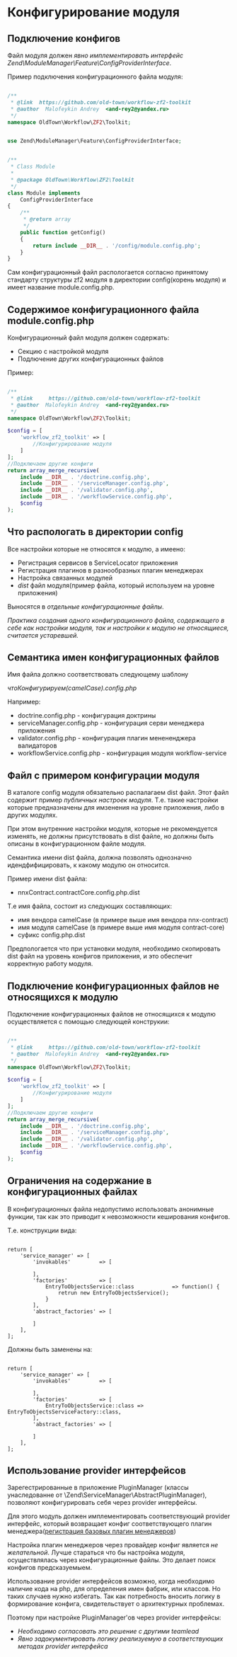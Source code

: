 # Конфигурирование модуля

## Подключение конфигов

Файл модуля должен *явно имплементировать интерфейс Zend\ModuleManager\Feature\ConfigProviderInterface*.

Пример подключения конфигурационного файла модуля:

```php

/**
 * @link  https://github.com/old-town/workflow-zf2-toolkit
 * @author  Malofeykin Andrey  <and-rey2@yandex.ru>
 */
namespace OldTown\Workflow\ZF2\Toolkit;


use Zend\ModuleManager\Feature\ConfigProviderInterface;


/**
 * Class Module
 *
 * @package OldTown\Workflow\ZF2\Toolkit
 */
class Module implements
    ConfigProviderInterface
{
    /**
     * @return array
     */
    public function getConfig()
    {
        return include __DIR__ . '/config/module.config.php';
    }
}

```

Сам конфигурационный файл распологается согласно принятому стандарту структуры 
zf2 модуля в директории config(корень модуля) и имеет название module.config.php.

## Содержимое конфигурационного файла module.config.php

Конфигурационный файл модуля должен содержать:

- Секцию с настройкой модуля
- Подлючение других конфигурационных файлов

Пример:

```php

/**
 * @link     https://github.com/old-town/workflow-zf2-toolkit
 * @author  Malofeykin Andrey  <and-rey2@yandex.ru>
 */
namespace OldTown\Workflow\ZF2\Toolkit;

$config = [
    'workflow_zf2_toolkit' => [
        //Конфигурирование модуля
    ]
];
//Подключаем другие конфиги
return array_merge_recursive(
    include __DIR__ . '/doctrine.config.php',
    include __DIR__ . '/serviceManager.config.php',
    include __DIR__ . '/validator.config.php',
    include __DIR__ . '/workflowService.config.php',
    $config
);
```

## Что распологать в директории config

Все настройки которые не относятся к модулю, а имеено:

- Регистрация сервисов в ServiceLocator приложения
- Регистрация плагинов в разнообразных плагин менеджерах
- Настройка связанных модулей
- *dist* файл модуля(пример файла, который используем на уровне приложения)

Выносятся в *отдельные конфигурационные файлы*.

*Практика создания одного конфигурационного файла, содержащего в себе как
настройки модуля, так и настройки к модулю не относящиеся, считается устаревшей.*

## Семантика имен конфигурационных файлов

Имя файла должно соответствовать следующему шаблону

*чтоКонфигурируем(camelCase).config.php*

Например:

- doctrine.config.php - конфигурация доктрины
- serviceManager.config.php - конфигурация серви менеджера приложения
- validator.config.php - конфигурация плагин менененджера валидаторов
- workflowService.config.php - конфигурация модуля workflow-service

## Файл с примером конфигурации модуля

В каталоге config модуля обязательно распалагаем dist файл. Этот файл
содержит пример *публичных настроек модуля*. Т.е. такие настройки которые
предназначены для имзенения на уровне приложения, либо в других модулях.

При этом внутренние настройки модуля, которые не рекомендуется изменять, не должны
присутствовать в dist файле, но должны быть описаны в конфигурационном файле модуля.

Семантика имени dist файла, должна позволять однозначно идендфифицировать, 
к какому модулю он относится.

Пример имени dist файла:

- nnxContract.contractCore.config.php.dist

Т.е имя файла, состоит из следующих составляющих:

- имя вендора camelCase (в примере выше имя вендора nnx-contract)
- имя модуля camelCase (в примере выше имя модуля contract-core)
- суфикс config.php.dist

Предпологается что при установки модуля, необходимо скопировать dist файл
на уровень конфигов приложения, и это обеспечит корректную работу модуля.



## Подключение конфигурационных файлов не относящихся к модулю

Подключение конфигурационных файлов не относящихся к модулю осуществляется
с помощью следующей конструкии:

```php

/**
 * @link     https://github.com/old-town/workflow-zf2-toolkit
 * @author  Malofeykin Andrey  <and-rey2@yandex.ru>
 */
namespace OldTown\Workflow\ZF2\Toolkit;

$config = [
    'workflow_zf2_toolkit' => [
        //Конфигурирование модуля
    ]
];
//Подключаем другие конфиги
return array_merge_recursive(
    include __DIR__ . '/doctrine.config.php',
    include __DIR__ . '/serviceManager.config.php',
    include __DIR__ . '/validator.config.php',
    include __DIR__ . '/workflowService.config.php',
    $config
);
```
## Ограничения на содержание в конфигурационных файлах

В конфигурационных файла недопустимо использовать анонимные функции,
так как это приводит к невозможности кеширования конфигов.

Т.е. конструкции вида:

```

return [
    'service_manager' => [
        'invokables'         => [

        ],
        'factories'          => [
            EntryToObjectsService::class            => function() {
                retrun new EntryToObjectsService();
            }
        ],
        'abstract_factories' => [

        ]
    ],
];

```

Должны быть заменены на:

```

return [
    'service_manager' => [
        'invokables'         => [

        ],
        'factories'          => [
            EntryToObjectsService::class => EntryToObjectsServiceFactory::class,
        ],
        'abstract_factories' => [

        ]
    ],
];

```

## Использование provider интерфейсов

Зарегестрированные в приложение PluginManager (классы унаследованне от \Zend\ServiceManager\AbstractPluginManager),
позволяют конфигурировать себя через provider интерфейсы.

Для этого модуль должен имплементировать соответствующий provider интерфейс,
который возвращает конфиг соответствующего плагин менеджера([регистрация базовых плагин менеджеров](https://github.com/zendframework/zend-mvc/blob/release-2.4.9/src/Service/ModuleManagerFactory.php))

Настройка плагин менеджеров через провайдер конфиг является *не желательной*.
Лучше стараться что бы настройка модуля, осуществлялась через конфигурационные файлы.
Это делает поиск конфигов предсказуемыем. 

Использование provider интерфейсов возможно, когда необходимо наличие 
кода на php, для определения имен фабрик, или классов. Но таких случаев нужно избегать.
Так как потребность вносить логику в формирование конфига, свидетельствует о архитектурных проблемах.

Поэтому при настройке PluginManager'ов через provider интерфейсы:

- *Необходимо согласовать это решение с другими teamlead*
- *Явно задокументировать логику реализуемую в соответствующих методах provider интерфейса*
